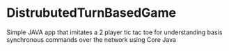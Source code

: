 # DistrubutedTurnBasedGame

Simple JAVA app that imitates a 2 player tic tac toe for understanding basis synchronous commands over the network using Core Java


